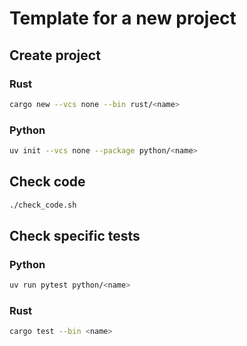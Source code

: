# Template for a new project

## Create project

### Rust

```bash
cargo new --vcs none --bin rust/<name>
```

### Python

```bash
uv init --vcs none --package python/<name>
```

## Check code

```bash
./check_code.sh
```

## Check specific tests

### Python

```bash
uv run pytest python/<name>
```

### Rust

```bash
cargo test --bin <name>
```

